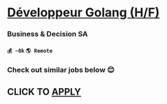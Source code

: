 # [Développeur Golang (H/F)](https://www.remotewlb.com/apply/developpeur-golang-h-f-61327)  
### Business & Decision SA  
#### `💰 ~0k` `🌎 Remote`  

###  Check out similar jobs below 😊

  
## CLICK TO [APPLY](https://www.remotewlb.com/apply/developpeur-golang-h-f-61327)

